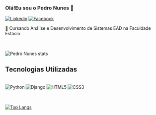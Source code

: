 ### Olá!Eu sou o Pedro Nunes 👋

[![Linkedin](https://img.shields.io/badge/LinkedIn-0077B5?style=for-the-badge&logo=linkedin&logoColor=white)](https://www.linkedin.com/in/pedro-nunes-b497212a0/)
[![Facebook](https://img.shields.io/badge/Facebook-1877F2?style=for-the-badge&logo=facebook&logoColor=white)](https://www.facebook.com/pedro.nunes.92351)

📙 Cursando Análise e Desenvolvimento de Sistemas EAD na Faculdade Estácio

<br></br>
![Pedro Nunes stats](https://github-readme-stats.vercel.app/api?username=PedroNunesBH&show_icons=true&theme=dark)

## Tecnologias Utilizadas

<div style="display: inline_block"><br/>
  <img align="center" alt="Python" src="https://img.shields.io/badge/Python-14354C?style=for-the-badge&logo=python&logoColor=white"/>
  <img align="center" alt="Django" src="https://img.shields.io/badge/Django-092E20?style=for-the-badge&logo=django&logoColor=white"/>
  <img align="center" alt="HTML5" src="https://img.shields.io/badge/HTML5-E34F26?style=for-the-badge&logo=html5&logoColor=white"/>
  <img align="center" alt="CSS3" src="https://img.shields.io/badge/CSS3-1572B6?style=for-the-badge&logo=css3&logoColor=white"/>
</div>

<br></br>
[![Top Langs](https://github-readme-stats.vercel.app/api/top-langs/?username=PedroNunesBH&layout=pie)]()


